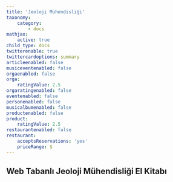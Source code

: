 ```yaml
---
title: 'Jeoloji Mühendisliği'
taxonomy:
    category:
        - docs
mathjax:
    active: true
child_type: docs
twitterenable: true
twittercardoptions: summary
articleenabled: false
musiceventenabled: false
orgaenabled: false
orga:
    ratingValue: 2.5
orgaratingenabled: false
eventenabled: false
personenabled: false
musicalbumenabled: false
productenabled: false
product:
    ratingValue: 2.5
restaurantenabled: false
restaurant:
    acceptsReservations: 'yes'
    priceRange: $
---
```


<h2 id="mcetoc_1c49std1f0">Web Tabanlı Jeoloji M&uuml;hendisliği El Kitabı</h2>